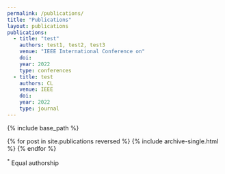 ```yaml
---
permalink: /publications/
title: "Publications"
layout: publications
publications:
  - title: "test"
    authors: test1, test2, test3
    venue: "IEEE International Conference on"
    doi:  
    year: 2022
    type: conferences
  - title: test
    authors: CL
    venue: IEEE
    doi: 
    year: 2022
    type: journal
---
```



{% include base_path %}

{% for post in site.publications reversed %}
  {% include archive-single.html %}
{% endfor %}

<sup>*</sup> Equal authorship
